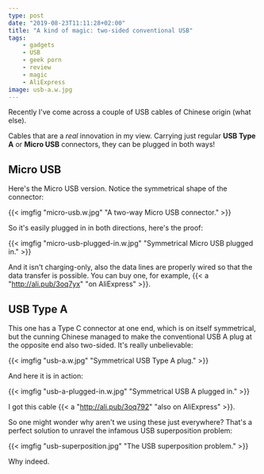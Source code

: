 ```yaml
---
type: post
date: "2019-08-23T11:11:28+02:00"
title: "A kind of magic: two-sided conventional USB"
tags:
    - gadgets
    - USB
    - geek porn
    - review
    - magic
    - AliExpress
image: usb-a.w.jpg
---
```


Recently I've come across a couple of USB cables of Chinese origin (what else).

Cables that are a *real* innovation in my view. Carrying just regular **USB Type A** or **Micro USB** connectors, they can be plugged in both ways!

<!--more-->

## Micro USB

Here's the Micro USB version. Notice the symmetrical shape of the connector:

{{< imgfig "micro-usb.w.jpg" "A two-way Micro USB connector." >}}

So it's easily plugged in in both directions, here's the proof:

{{< imgfig "micro-usb-plugged-in.w.jpg" "Symmetrical Micro USB plugged in." >}}

And it isn't charging-only, also the data lines are properly wired so that the data transfer is possible. You can buy one, for example, {{< a "http://ali.pub/3oq7yx" "on AliExpress" >}}.

## USB Type A

This one has a Type C connector at one end, which is on itself symmetrical, but the cunning Chinese managed to make the conventional USB A plug at the opposite end also two-sided. It's really unbelievable:

{{< imgfig "usb-a.w.jpg" "Symmetrical USB Type A plug." >}}

And here it is in action:

{{< imgfig "usb-a-plugged-in.w.jpg" "Symmetrical USB A plugged in." >}}

I got this cable {{< a "http://ali.pub/3oq792" "also on AliExpress" >}}.

So one might wonder why aren't we using these just everywhere? That's a perfect solution to unravel the infamous USB superposition problem:

{{< imgfig "usb-superposition.jpg" "The USB superposition problem." >}}

Why indeed.